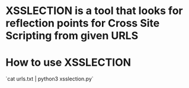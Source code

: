 <h1>XSSLECTION is a tool that looks for reflection points for Cross Site Scripting from given URLS</h1>


<h1>How to use XSSLECTION</h1>
`cat urls.txt | python3 xsslection.py`
